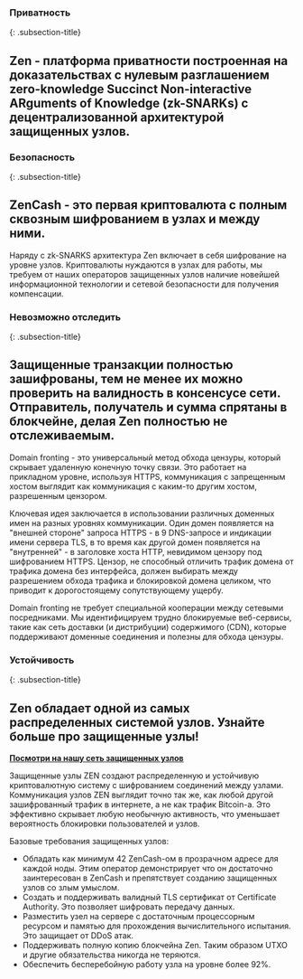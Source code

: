 ### Приватность
{: .subsection-title}
## Zen - платформа приватности построенная на доказательствах с нулевым разглашением zero-knowledge Succinct Non-interactive ARguments of Knowledge (zk-SNARKs) с децентрализованной архитектурой защищенных узлов.

### Безопасность
{: .subsection-title}
## ZenCash - это первая криптовалюта с полным сквозным шифрованием в узлах и между ними.
Наряду с zk-SNARKS архитектура Zen включает в себя шифрование на уровне  узлов. Криптовалюты нуждаются в узлах для работы, мы требуем от наших операторов защищенных узлов наличие новейшей информационной технологии и сетевой безопасности для получения компенсации.

### Невозможно отследить
{: .subsection-title}
## Защищенные транзакции полностью зашифрованы, тем не менее их можно проверить на валидность в консенсусе сети. Отправитель, получатель и сумма спрятаны в блокчейне, делая Zen полностью не отслеживаемым.

Domain fronting - это универсальный метод обхода цензуры, который скрывает удаленную конечную точку связи. Это работает на прикладном уровне, используя HTTPS, коммуникация с запрещенным хостом выглядит как коммуникация с каким-то другим хостом, разрешенным цензором.

Ключевая идея заключается в использовании различных доменных имен на разных уровнях коммуникации. Один домен появляется на "внешней стороне" запроса HTTPS - в 9 DNS-запросе и индикации имени сервера TLS, в то время как другой домен появляется на "внутренней" - в заголовке хоста HTTP, невидимом цензору под шифрованием HTTPS. Цензор, не способный отличить трафик домена от трафика домена без интерфейса, должен выбирать между разрешением обхода трафика и блокировкой домена целиком, что приводит к дорогостоящему сопутствующему ущербу.

Domain fronting не требует специальной кооперации между сетевыми посредниками. Мы идентифицируем  трудно блокируемые веб-сервисы, такие как сеть доставки (и дистрибуции) содержимого (CDN), которые поддерживают доменные соединения и полезны для обхода цензуры.

### Устойчивость
{: .subsection-title}
## Zen обладает одной из самых распределенных системой узлов. Узнайте больше про защищенные узлы!
**[Посмотри на нашу сеть защищенных узлов](https://securenodes.na.zensystem.io/)**

Защищенные узлы ZEN создают распределенную и устойчивую криптовалютную систему с шифрованием соединений между узлами. Коммуникация узлов ZEN выглядит точно так же, как любой другой зашифрованный трафик в интернете, а не как трафик Bitcoin-а. Это эффективно скрывает любую необычную активность, что уменьшает вероятность блокировки пользователей и узлов.

Базовые требования защищенных узлов:
* Обладать как минимум 42 ZenCash-ом в прозрачном адресе для каждой ноды. Этим оператор демонстрирует что он достаточно заинтересован в ZenCash и препятствует созданию защищенных узлов со злым умыслом.
* Создать и поддерживать валидный TLS сертификат от Certificate Authority. Это позволяет шифровать передачу данных.
* Разместить узел на сервере с достаточным процессорным ресурсом и памятью для прохождения вычислительного испытания. Это защищает от DDoS атак.
* Поддерживать полную копию блокчейна Zen. Таким образом UTXO и другие обязательства никогда не теряются.
* Обеспечить бесперебойную работу узла на уровне более 92%.
